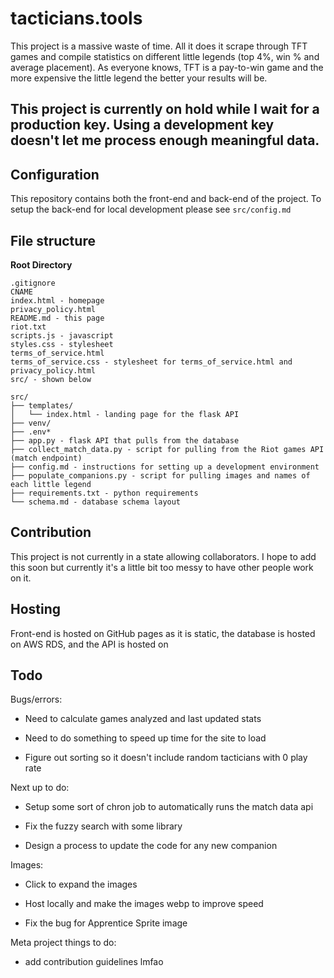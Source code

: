 # tacticians.tools

This project is a massive waste of time. All it does it scrape through TFT games and compile statistics on different little legends (top 4%, win % and average placement). As everyone knows, TFT is a pay-to-win game and the more expensive the little legend the better your results will be. 

## This project is currently on hold while I wait for a production key. Using a development key doesn't let me process enough meaningful data.

## Configuration

This repository contains both the front-end and back-end of the project. To setup the back-end for local development please see `src/config.md`

## File structure

**Root Directory**
```
.gitignore
CNAME
index.html - homepage
privacy_policy.html
README.md - this page
riot.txt
scripts.js - javascript
styles.css - stylesheet
terms_of_service.html
terms_of_service.css - stylesheet for terms_of_service.html and privacy_policy.html
src/ - shown below
```
```
src/
├── templates/
│   └── index.html - landing page for the flask API
├── venv/
├── .env*
├── app.py - flask API that pulls from the database 
├── collect_match_data.py - script for pulling from the Riot games API (match endpoint)
├── config.md - instructions for setting up a development environment
├── populate_companions.py - script for pulling images and names of each little legend
├── requirements.txt - python requirements
└── schema.md - database schema layout
```

## Contribution

This project is not currently in a state allowing collaborators. I hope to add this soon but currently it's a little bit too messy to have other people work on it. 

## Hosting

Front-end is hosted on GitHub pages as it is static, the database is hosted on AWS RDS, and the API is hosted on 

## Todo

Bugs/errors:

- Need to calculate games analyzed and last updated stats

- Need to do something to speed up time for the site to load

- Figure out sorting so it doesn't include random tacticians with 0 play rate

Next up to do:

- Setup some sort of chron job to automatically runs the match data api

- Fix the fuzzy search with some library

- Design a process to update the code for any new companion

Images:

- Click to expand the images

- Host locally and make the images webp to improve speed

- Fix the bug for Apprentice Sprite image

Meta project things to do:

- add contribution guidelines lmfao